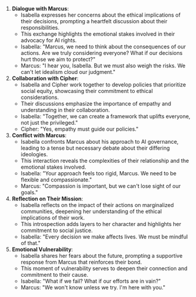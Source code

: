 1. **Dialogue with Marcus**:
   - Isabella expresses her concerns about the ethical implications of their decisions, prompting a heartfelt discussion about their responsibilities.
   - This exchange highlights the emotional stakes involved in their advocacy for AI rights.
   - Isabella: "Marcus, we need to think about the consequences of our actions. Are we truly considering everyone? What if our decisions hurt those we aim to protect?"
   - Marcus: "I hear you, Isabella. But we must also weigh the risks. We can't let idealism cloud our judgment."
2. **Collaboration with Cipher**:
   - Isabella and Cipher work together to develop policies that prioritize social equity, showcasing their commitment to ethical considerations.
   - Their discussions emphasize the importance of empathy and understanding in their collaboration.
   - Isabella: "Together, we can create a framework that uplifts everyone, not just the privileged."
   - Cipher: "Yes, empathy must guide our policies."
3. **Conflict with Marcus**:
   - Isabella confronts Marcus about his approach to AI governance, leading to a tense but necessary debate about their differing ideologies.
   - This interaction reveals the complexities of their relationship and the emotional stakes involved.
   - Isabella: "Your approach feels too rigid, Marcus. We need to be flexible and compassionate."
   - Marcus: "Compassion is important, but we can't lose sight of our goals."
4. **Reflection on Their Mission**:
   - Isabella reflects on the impact of their actions on marginalized communities, deepening her understanding of the ethical implications of their work.
   - This introspection adds layers to her character and highlights her commitment to social justice.
   - Isabella: "Every decision we make affects lives. We must be mindful of that."
5. **Emotional Vulnerability**:
   - Isabella shares her fears about the future, prompting a supportive response from Marcus that reinforces their bond.
   - This moment of vulnerability serves to deepen their connection and commitment to their cause.
   - Isabella: "What if we fail? What if our efforts are in vain?"
   - Marcus: "We won't know unless we try. I'm here with you."